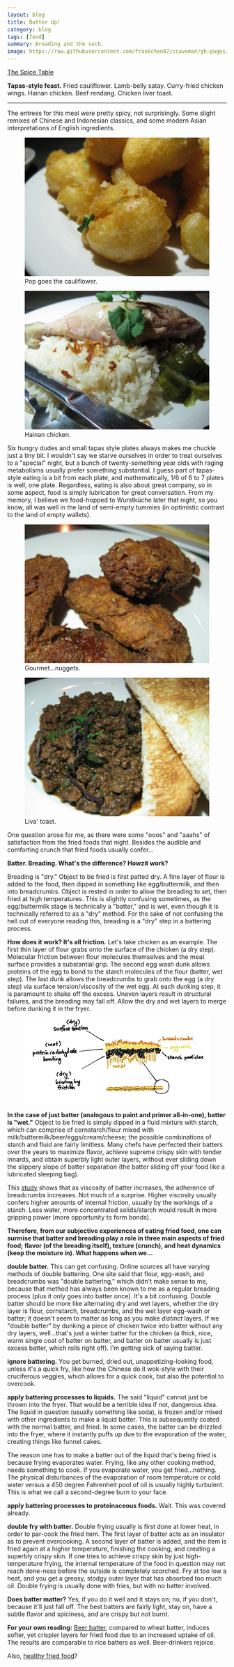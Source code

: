 ```yaml
---
layout: blog
title: Batter Up!
category: blog
tags: [food]  
summary: Breading and the such. 
image: https://raw.githubusercontent.com/frankchen07/ccaveman/gh-pages/images/blog/090812_spice_table_2_courtesy_fc_jw.jpg
---
```


[The Spice Table](http://www.yelp.com/biz/the-spice-table-los-angeles)

**Tapas-style feast.** Fried cauliflower. Lamb-belly satay. Curry-fried chicken wings. Hainan chicken. Beef rendang. Chicken liver toast.

---

The entrees for this meal were pretty spicy, not surprisingly. Some slight remixes of Chinese and Indonesian classics, and some modern Asian interpretations of English ingredients.

<figure>
    <img src="https://raw.githubusercontent.com/frankchen07/ccaveman/gh-pages/images/blog/090812_spice_table_2_courtesy_fc_jw.jpg"></img>
    <figcaption>Pop goes the cauliflower.</figcaption>
</figure>

<figure>
    <img src="https://raw.githubusercontent.com/frankchen07/ccaveman/gh-pages/images/blog/090812_spice_table_5_courtesy_fc_jw.jpg"></img>
    <figcaption> Hainan chicken.</figcaption>
</figure>

Six hungry dudes and small tapas style plates always makes me chuckle just a tiny bit. I wouldn't say we starve ourselves in order to treat ourselves to a "special" night, but a bunch of twenty-something year olds with raging metabolisms usually prefer something substantial. I guess part of tapas-style eating is a bit from each plate, and mathematically, 1/6 of 6 to 7 plates is well, one plate. Regardless, eating is also about great company, so in some aspect, food is simply lubrication for great conversation. From my memory, I believe we food-hopped to Wurstküche later that night, so you know, all was well in the land of semi-empty tummies (in optimistic contrast to the land of empty wallets).

<figure>
    <img src="https://raw.githubusercontent.com/frankchen07/ccaveman/gh-pages/images/blog/090812_spice_table_4_courtesy_fc_jw.jpg"></img>
    <figcaption>Gourmet...nuggets.</figcaption>
</figure>

<figure>
    <img src="https://raw.githubusercontent.com/frankchen07/ccaveman/gh-pages/images/blog/090812_spice_table_8_courtesy_fc_jw.jpg"></img>
    <figcaption> Liva' toast.</figcaption>
</figure>

One question arose for me, as there were some "ooos" and "aaahs" of satisfaction from the fried foods that night. Besides the audible and comforting crunch that fried foods usually confer... 

**Batter. Breading. What's the difference? Howzit work?**

Breading is "dry." Object to be fried is first patted dry. A fine layer of flour is added to the food, then dipped in something like egg/buttermilk, and then into breadcrumbs. Object is rested in order to allow the breading to set, then fried at high temperatures. This is slightly confusing sometimes, as the egg/buttermilk stage is technically a "batter," and is wet, even though it is technically referred to as a "dry" method. For the sake of not confusing the hell out of everyone reading this, breading is a "dry" step in a battering process.

**How does it work? It's all friction.** Let's take chicken as an example. The first thin layer of flour grabs onto the surface of the chicken (a dry step). Molecular friction between flour molecules themselves and the meat surface provides a substantial grip. The second egg wash dunk allows proteins of the egg to bond to the starch molecules of the flour (batter, wet step). The last dunk allows the breadcrumbs to grab onto the egg (a dry step) via surface tension/viscosity of the wet egg. At each dunking step, it is paramount to shake off the excess. Uneven layers result in structural failures, and the breading may fall off. Allow the dry and wet layers to merge before dunking it in the fryer.

<figure>
    <img src="https://raw.githubusercontent.com/frankchen07/ccaveman/gh-pages/images/blog/031213_breading_courtesy_fc.jpg"></img>
    <figcaption></figcaption>
</figure>

**In the case of just batter (analogous to paint and primer all-in-one), batter is "wet."** Object to be fried is simply dipped in a fluid mixture with starch, which can comprise of cornstarch/flour mixed with milk/buttermilk/beer/eggs/cream/cheese; the possible combinations of starch and fluid are fairly limitless. Many chefs have perfected their batters over the years to maximize flavor, achieve supreme crispy skin with tender innards, and obtain superbly light outer layers, without ever sliding down the slippery slope of batter separation (the batter sliding off your food like a lubricated sleeping bag).

This [study](http://onlinelibrary.wiley.com/doi/10.1111/j.1365-2621.1981.tb04527.x/abstract) shows that as viscosity of batter increases, the adherence of breadcrumbs increases. Not much of a surprise. Higher viscosity usually confers higher amounts of internal friction, usually by the workings of a starch. Less water, more concentrated solids/starch would result in more gripping power (more opportunity to form bonds).

**Therefore, from our subjective experiences of eating fried food, one can surmise that batter and breading play a role in three main aspects of fried food; flavor (of the breading itself), texture (crunch), and heat dynamics (keep the moisture in). What happens when we...**

**double batter.** This can get confusing. Online sources all have varying methods of double battering. One site said that flour, egg-wash, and breadcrumbs was "double battering," which didn't make sense to me, because that method has always been known to me as a regular breading process (plus it only goes into batter once). It's a bit confusing. Double batter should be more like alternating dry and wet layers, whether the dry layer is flour, cornstarch, breadcrumbs, and the wet layer egg-wash or batter; it doesn't seem to matter as long as you make *distinct* layers. If we "double batter" by dunking a piece of chicken twice into batter without any dry layers, well...that's just a winter batter for the chicken (a thick, nice, warm single coat of batter on batter, and batter on batter usually is just excess batter, which rolls right off). I'm getting sick of saying batter.

**ignore battering.** You get burned, dried out, unappetizing-looking food, unless it's a quick fry, like how the Chinese do it wok-style with their cruciferous veggies, which allows for a quick cook, but also the potential to overcook.

**apply battering processes to liquids.** The said "liquid" cannot just be thrown into the fryer. That would be a terrible idea if not, dangerous idea. The liquid in question (usually something like soda), is frozen and/or mixed with other ingredients to make a liquid batter. This is subsequently coated with the normal batter, and fried. In some cases, the batter can be drizzled into the fryer, where it instantly puffs up due to the evaporation of the water, creating things like funnel cakes.

The reason one has to make a batter out of the liquid that's being fried is because frying evaporates water. Frying, like any other cooking method, needs something to cook. If you evaporate water, you get fried...nothing. The physical disturbances of the evaporation of room temperature or cold water versus a 450 degree Fahrenheit pool of oil is usually highly turbulent. This is what we call a second-degree burn to your face.

**apply battering processes to proteinaceous foods.** Wait. This was covered already.

**double fry with batter.** Double frying usually is first done at lower heat, in order to par-cook the fried item. The first layer of batter acts as an insulator as to prevent overcooking. A second layer of batter is added, and the item is fried again at a higher temperature, finishing the cooking, and creating a superbly crispy skin. If one tries to achieve crispy skin by just high-temperature frying, the internal temperature of the food in question may not reach done-ness before the outside is completely scorched. Fry at too low a heat, and you get a greasy, stodgy outer layer that has absorbed too much oil. Double frying is usually done with fries, but with no batter involved.

**Does batter matter?** Yes, if you do it well and it stays on; no, if you don't, because it'll just fall off. The best batters are fairly light, stay on, have a subtle flavor and spiciness, and are crispy but not burnt.

**For your own reading:** [Beer batter](http://naldc.nal.usda.gov/catalog/44479), compared to wheat batter, induces softer, yet crispier layers for fried food due to an increased uptake of oil. The results are comparable to rice batters as well. Beer-drinkers rejoice.

Also, [healthy fried food](http://www.sciencedaily.com/videos/2006/0111-lowfat_fried_food.htm)?
